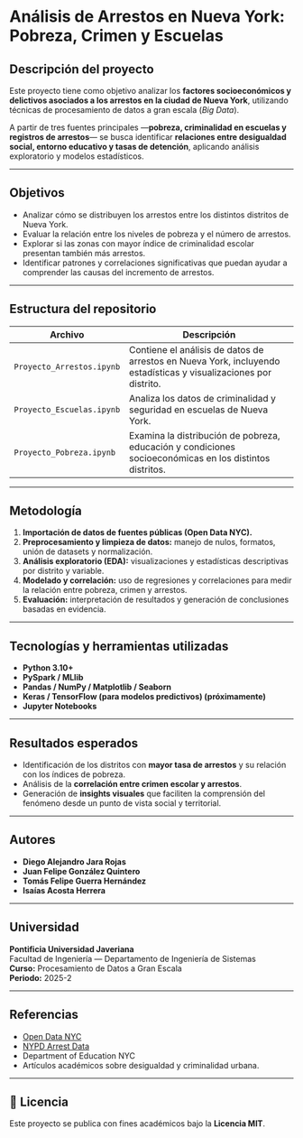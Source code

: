 # Análisis de Arrestos en Nueva York: Pobreza, Crimen y Escuelas

## Descripción del proyecto
Este proyecto tiene como objetivo analizar los **factores socioeconómicos y delictivos asociados a los arrestos en la ciudad de Nueva York**, utilizando técnicas de procesamiento de datos a gran escala (*Big Data*).  

A partir de tres fuentes principales —**pobreza, criminalidad en escuelas y registros de arrestos**— se busca identificar **relaciones entre desigualdad social, entorno educativo y tasas de detención**, aplicando análisis exploratorio y modelos estadísticos.

---

## Objetivos
- Analizar cómo se distribuyen los arrestos entre los distintos distritos de Nueva York.  
- Evaluar la relación entre los niveles de pobreza y el número de arrestos.  
- Explorar si las zonas con mayor índice de criminalidad escolar presentan también más arrestos.  
- Identificar patrones y correlaciones significativas que puedan ayudar a comprender las causas del incremento de arrestos.

---

## Estructura del repositorio

| Archivo | Descripción |
|----------|--------------|
| `Proyecto_Arrestos.ipynb` | Contiene el análisis de datos de arrestos en Nueva York, incluyendo estadísticas y visualizaciones por distrito. |
| `Proyecto_Escuelas.ipynb` | Analiza los datos de criminalidad y seguridad en escuelas de Nueva York. |
| `Proyecto_Pobreza.ipynb` | Examina la distribución de pobreza, educación y condiciones socioeconómicas en los distintos distritos. |

---

## Metodología
1. **Importación de datos de fuentes públicas (Open Data NYC).**  
2. **Preprocesamiento y limpieza de datos:** manejo de nulos, formatos, unión de datasets y normalización.  
3. **Análisis exploratorio (EDA):** visualizaciones y estadísticas descriptivas por distrito y variable.  
4. **Modelado y correlación:** uso de regresiones y correlaciones para medir la relación entre pobreza, crimen y arrestos.  
5. **Evaluación:** interpretación de resultados y generación de conclusiones basadas en evidencia.

---

## Tecnologías y herramientas utilizadas
- **Python 3.10+**
- **PySpark / MLlib**
- **Pandas / NumPy / Matplotlib / Seaborn**
- **Keras / TensorFlow (para modelos predictivos) (próximamente)**
- **Jupyter Notebooks**

---

## Resultados esperados
- Identificación de los distritos con **mayor tasa de arrestos** y su relación con los índices de pobreza.  
- Análisis de la **correlación entre crimen escolar y arrestos**.  
- Generación de **insights visuales** que faciliten la comprensión del fenómeno desde un punto de vista social y territorial.  

---

## Autores
- **Diego Alejandro Jara Rojas**  
- **Juan Felipe González Quintero**  
- **Tomás Felipe Guerra Hernández**  
- **Isaías Acosta Herrera**

---

## Universidad
**Pontificia Universidad Javeriana**  
Facultad de Ingeniería — Departamento de Ingeniería de Sistemas  
**Curso:** Procesamiento de Datos a Gran Escala  
**Periodo:** 2025-2

---

## Referencias
- [Open Data NYC](https://opendata.cityofnewyork.us/)  
- [NYPD Arrest Data](https://www.nyc.gov/site/nypd/stats/reports-analysis/arrest.page)  
- Department of Education NYC
- Artículos académicos sobre desigualdad y criminalidad urbana.

---

## 💬 Licencia
Este proyecto se publica con fines académicos bajo la **Licencia MIT**.
